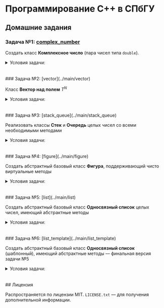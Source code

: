 # Программирование С++ в СПбГУ

## Домашние задания

### Задача №1: [complex_number](../main/complex_number)

Создать класс **Комплексное число** (пара чисел типа `double`).

<details>
<summary>Условия задачи:</summary>

Класс должен поддерживать:

- Конструктор по умолчанию (комплексный ноль)
- Конструктор по вещественному числу (нулевая мнимая часть)
- Конструктор по паре чисел — вещественной и мнимой части
- Арифметические операции: сложение, вычитание, умножение и деление пар комплексных чисел и пары комплексное-вещественное/вещественное-комплексное
- Операции арифметического присваивания
- Унарный плюс и минус
- Операцию сравнения на равенство (bool operator `==`) и неравенство (bool operator `!=`) пар комплексных чисел, пар комплексное и вещественное число
- Методы нахождения абсолютной величины (модуля) и комплексно-сопряженного значения
- Геттеры вещественной и мнимой части
- Потоковый ввод и вывод
    
Проследить за константной корректностью
    
Написать тесты с помощью своих тестирующих функций или с помощью сторонней библиотеки. Убедиться, что все тесты проходят. Проследить, что работают корректно (согласованно) все методы и операции для различных значений (вырожденных, невырожденных, положительных, отрицательных и т.д.):
    
- получение вещественной и мнимой части, модуля, (абсолютная величина), комплексно-сопряженного значения
- операции `+`, `-` (унарные)
- присваивание (`=`, `+=`, `-=`, `*=`, `/=`)
- бинарные арифметические (`+`, `-`, `*`, `/`) и сравнения , сравнения (`==`, `!=`) для всех пар типов аргументов
- ввода и вывода (`<<`, `>>`) с помощью `stringstream` (для тестов использовать строковые потоки для ввода)
</details>
  

<br>
</br>
### Задача №2: [vector](../main/vector)

Класс **Вектор над полем** $T^N$

<details>
<summary>Условия задачи:</summary>
    
$T$ — некоторый шаблонный тип (в первом приближении — `double` или `int`),  $N$ — шаблонная целочисленная константа. Обеспечить необходимыми конструкторами (конструктор по умолчанию, построение из Cи-массива), операциями (сложение, скалярное произведение, умножение на число, сравнение, арифметическое присваивание, унарный плюс и минус, ввод и вывод и др.), методами (евклидова норма), и др. STL не использовать.
</details>
  


<br>
</br>
### Задача №3: [stack_queue](../main/stack_queue)

Реализовать классы **Cтек** и **Очередь** целых чисел со всеми необходимыми методами

<details>
<summary>Условия задачи:</summary>

* конструктор по умолчанию — пустого контейнера, конструктор копирования и перемещения
* деструктор
* операцию присваивания и присваивания по перемещению
* помещение элемента (Push), изъятие элемента (Pop), проверку на пустоту (IsEmpty), получение ссылки на головной элемент (GetFront)
* вывод элементов списка (в выходной поток) без его модификации
* ввод элементов в список (из входного потока) путем добавления их к списку (Push) — без очистки списка
* (не обязательно) удаление всех элементов списка (без удаления объекта - не деструктор), получение количества элементов списка и др. методы
    
Реализовать стек и очередь посредством линейного односвязного списка.
</details>
  


<br>
</br>
### Задача №4: [figure](../main/figure)

Создать абстрактный базовый класс **Фигура**, поддерживающий чисто виртуальные методы

<details>
<summary>Условия задачи:</summary>
    
1. "площадь" и "периметр"
2. "печать" (отправка на `ostream`) - защищенный
3. операцию присваивания из ссылки на другую фигуру
    
Реализовать перегрузку операции `<<` для фигуры.
    
Создать производные классы "окружность", "прямоугольник", "эллипс" и др. (по желанию), реализующие конструкторы по необходимым значениям параметров, определяющих фигуру, и конкретизацию необходимых абстрактных методов базового класса (операцию присваивания из абстрактной фигуры реализовать путем динамического приведения типа к конкретной фигуре)
</details>
      


<br>
</br>
### Задача №5: [list](../main/list)

Создать абстрактный базовый класс **Односвязный список** целых чисел, имеющий абстрактные методы

<details>
  <summary>Условия задачи:</summary>
    
1. Push
2. Pop
3. GetFront
4. IsEmpty
5. Size
6. Print (защищенный)
7. Операцию присваивания из ссылки на "список" и внутренний тип node (защищенный), реализовать перегрузку операции вывода (`<<` — через Print) и ввода (`>>` — через Push).
    
Реализовать конкретные классы **Стек** и **Очередь**, имеющие необходимые конструкторы пустого списка, копирования, перемещения, операции присваивания и присваивания по перемещению из ссылки на себя и ссылки на другой список (копирование должно работать за O(n) и один проход списка, IsEmpty - за O(1)), реализацию необходимых абстрактных методов
</details>
    


<br>
</br>
### Задача №6: [list_template](../main/list_template)

Создать абстрактный базовый класс **Односвязный список** (шаблонный), имеющий абстрактные методы — финальная версия задачи №5

<details>
  <summary>Условия задачи:</summary>
    
* Реализовать итераторы (обычный и константный) для классов стек и очередь, а также виртуальные методы `begin()`/`end()` и `cbegin()`/`cend()`, работающие соответственно принципам STL
* Заменить вызов `print()` в operator `<<` на использование итератора
    
Важно: базовый класс (List) должен быть абстрактным, не должен содержать реализации какого-либо контейнера. В то же время класс для узла списка (Node) и итераторы в этой задаче лучше объявить элементами базового класса.
</details>
  


<br>
</br>
## Лицензия

Распространяется по лицензии MIT. `LICENSE.txt` — для получения дополнительной информации.
